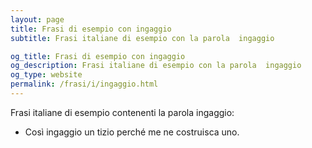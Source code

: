 ```yaml
---
layout: page
title: Frasi di esempio con ingaggio 
subtitle: Frasi italiane di esempio con la parola  ingaggio

og_title: Frasi di esempio con ingaggio 
og_description: Frasi italiane di esempio con la parola  ingaggio
og_type: website
permalink: /frasi/i/ingaggio.html
---
```


Frasi italiane di esempio contenenti la parola ingaggio:


- Così ingaggio un tizio perché me ne costruisca uno.
